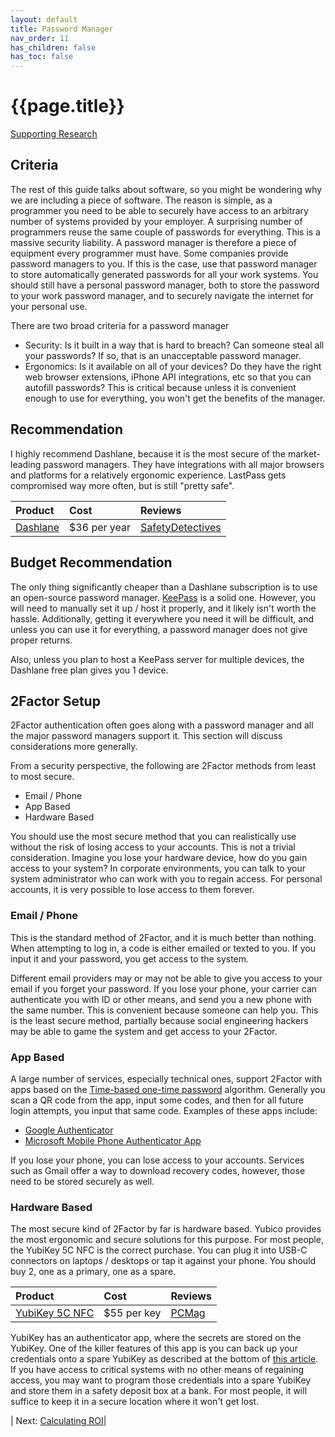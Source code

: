 ```yaml
---
layout: default
title: Password Manager
nav_order: 11
has_children: false
has_toc: false
---
```


# {{page.title}}
[Supporting Research](research#password-managers)

## Criteria

The rest of this guide talks about software, so you might be wondering why we are including a piece of software. The reason is simple, as a programmer you need to be able to securely have access to an arbitrary number of systems provided by your employer. A surprising number of programmers reuse the same couple of passwords for everything. This is a massive security liability. A password manager is therefore a piece of equipment every programmer must have. Some companies provide password managers to you. If this is the case, use that password manager to store automatically generated passwords for all your work systems. You should still have a personal password manager, both to store the password to your work password manager, and to securely navigate the internet for your personal use.

There are two broad criteria for a password manager
- Security: Is it built in a way that is hard to breach? Can someone steal all your passwords? If so, that is an unacceptable password manager.
- Ergonomics: Is it available on all of your devices? Do they have the right web browser extensions, iPhone API integrations, etc so that you can autofill passwords? This is critical because unless it is convenient enough to use for everything, you won't get the benefits of the manager.

## Recommendation

I highly recommend Dashlane, because it is the most secure of the market-leading password managers. They have integrations with all major browsers and platforms for a relatively ergonomic experience. LastPass gets compromised way more often, but is still "pretty safe".

|Product| Cost | Reviews |
|:------|:-----|:-----|
|[Dashlane](https://www.amazon.com/dp/B07YWK2TJH) | $36 per year | [SafetyDetectives](https://www.safetydetectives.com/best-password-managers/dashlane/) |


## Budget Recommendation

The only thing significantly cheaper than a Dashlane subscription is to use an open-source password manager. [KeePass](https://keepass.info/) is a solid one. However, you will need to manually set it up / host it properly, and it likely isn't worth the hassle. Additionally, getting it everywhere you need it will be difficult, and unless you can use it for everything, a password manager does not give proper returns.

Also, unless you plan to host a KeePass server for multiple devices, the Dashlane free plan gives you 1 device.

## 2Factor Setup

2Factor authentication often goes along with a password manager and all the major password managers support it. This section will discuss considerations more generally.

From a security perspective, the following are 2Factor methods from least to most secure. 

- Email / Phone
- App Based
- Hardware Based

You should use the most secure method that you can realistically use without the risk of losing access to your accounts. This is not a trivial consideration. Imagine you lose your hardware device, how do you gain access to your system? In corporate environments, you can talk to your system administrator who can work with you to regain access. For personal accounts, it is very possible to lose access to them forever. 

### Email / Phone
This is the standard method of 2Factor, and it is much better than nothing. When attempting to log in, a code is either emailed or texted to you. If you input it and your password, you get access to the system.

Different email providers may or may not be able to give you access to your email if you forget your password. If you lose your phone, your carrier can authenticate you with ID or other means, and send you a new phone with the same number. This is convenient because someone can help you. This is the least secure method, partially because social engineering hackers may be able to game the system and get access to your 2Factor.

### App Based
A large number of services, especially technical ones, support 2Factor with apps based on the [Time-based one-time password](https://en.wikipedia.org/wiki/Time-based_one-time_password) algorithm. Generally you scan a QR code from the app, input some codes, and then for all future login attempts, you input that same code. Examples of these apps include:
- [Google Authenticator](https://play.google.com/store/apps/details?id=com.google.android.apps.authenticator2&hl=en_US&gl=US)
- [Microsoft Mobile Phone Authenticator App](https://www.microsoft.com/en-us/security/mobile-authenticator-app)

If you lose your phone, you can lose access to your accounts. Services such as Gmail offer a way to download recovery codes, however, those need to be stored securely as well.

### Hardware Based
The most secure kind of 2Factor by far is hardware based. Yubico provides the most ergonomic and secure solutions for this purpose. For most people, the YubiKey 5C NFC is the correct purchase. You can plug it into USB-C connectors on laptops / desktops or tap it against your phone. You should buy 2, one as a primary, one as a spare.

|Product| Cost | Reviews |
|:------|:-----|:-----|
|[YubiKey 5C NFC](https://www.yubico.com/product/yubikey-5c-nfc/) | $55 per key | [PCMag](https://www.pcmag.com/reviews/yubico-yubikey-5c-nfc) |

YubiKey has an authenticator app, where the secrets are stored on the YubiKey. One of the killer features of this app is you can back up your credentials onto a spare YubiKey as described at the bottom of [this article](https://support.yubico.com/hc/en-us/articles/360013789259-Using-Your-YubiKey-with-Authenticator-Codes). If you have access to critical systems with no other means of regaining access, you may want to program those credentials into a spare YubiKey and store them in a safety deposit box at a bank. For most people, it will suffice to keep it in a secure location where it won't get lost.

| Next: [Calculating ROI](calculating-roi)|